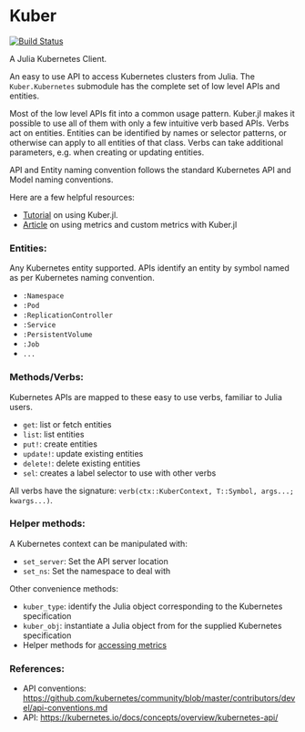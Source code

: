 # Kuber

[![Build Status](https://travis-ci.org/JuliaComputing/Kuber.jl.svg?branch=master)](https://travis-ci.org/JuliaComputing/Kuber.jl)

A Julia Kubernetes Client.

An easy to use API to access Kubernetes clusters from Julia. The `Kuber.Kubernetes` submodule has the complete set of low level APIs and entities.

Most of the low level APIs fit into a common usage pattern. Kuber.jl makes it possible to use all of them with only a few intuitive verb based APIs. Verbs act on entities. Entities can be identified by names or selector patterns, or otherwise can apply to all entities of that class. Verbs can take additional parameters, e.g. when creating or updating entities.

API and Entity naming convention follows the standard Kubernetes API and Model naming conventions.

Here are a few helpful resources:

- [Tutorial](https://juliacomputing.com/blog/2018/12/15/kuber.html) on using Kuber.jl.
- [Article](Metrics.md) on using metrics and custom metrics with Kuber.jl


### Entities:

Any Kubernetes entity supported. APIs identify an entity by symbol named as per Kubernetes naming convention.

- `:Namespace`
- `:Pod`
- `:ReplicationController`
- `:Service`
- `:PersistentVolume`
- `:Job`
- `...`

### Methods/Verbs:

Kubernetes APIs are mapped to these easy to use verbs, familiar to Julia users.

- `get`: list or fetch entities
- `list`: list entities
- `put!`: create entities
- `update!`: update existing entities
- `delete!`: delete existing entities
- `sel`: creates a label selector to use with other verbs

All verbs have the signature: `verb(ctx::KuberContext, T::Symbol, args...; kwargs...)`.

### Helper methods:

A Kubernetes context can be manipulated with:

- `set_server`: Set the API server location
- `set_ns`: Set the namespace to deal with

Other convenience methods:

- `kuber_type`: identify the Julia object corresponding to the Kubernetes specification
- `kuber_obj`: instantiate a Julia object from for the supplied Kubernetes specification
- Helper methods for [accessing metrics](Metrics.md)

### References:
- API conventions: https://github.com/kubernetes/community/blob/master/contributors/devel/api-conventions.md
- API: https://kubernetes.io/docs/concepts/overview/kubernetes-api/
